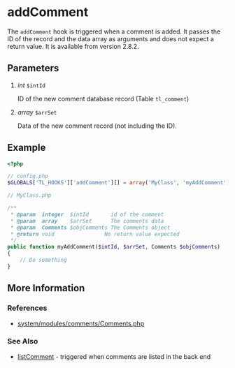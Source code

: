 # addComment


The `addComment` hook is triggered when a comment is added. It passes the ID of the record and the data array as arguments and does not expect a return value. It is available from version 2.8.2.


## Parameters 

1. *int* `$intId`

	ID of the new comment database record (Table `tl_comment`)

2. *array* `$arrSet`

	Data of the new comment record (not including the ID).


## Example 

```php
<?php

// config.php
$GLOBALS['TL_HOOKS']['addComment'][] = array('MyClass', 'myAddComment');

// MyClass.php

/**
 * @param  integer  $intId       id of the comment
 * @param  array    $arrSet      The comments data
 * @param  Comments $objComments The Comments object
 * @return void                No return value expected
 */
public function myAddComment($intId, $arrSet, Comments $objComments)
{
    // Do something
}
```


## More Information


### References

- [system/modules/comments/Comments.php](https://github.com/contao/core/blob/2.11.7/system/modules/comments/Comments.php#L327)


### See Also

- [listComment](listComments.md) - triggered when comments are listed in the back end
